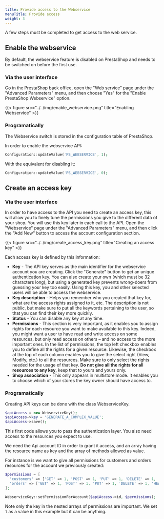 ```yaml
---
title: Provide access to the Webservice
menuTitle: Provide access
weight: 3
---
```


A few steps must be completed to get access to the web service.

## Enable the webservice

By default, the webservice feature is disabled on PrestaShop and needs to be switched on before the first use.

### Via the user interface

Go in the PrestaShop back office, open the "Web service" page under the "Advanced Parameters" menu, and then choose "Yes" for the "Enable PrestaShop Webservice" option.

{{< figure src="../../img/enable_webservice.png" title="Enabling Webservice" >}}

### Programatically

The Webservice switch is stored in the configuration table of PrestaShop.

In order to enable the webservice API:

```php
Configuration::updateValue('PS_WEBSERVICE', 1);
```

With the equivalent for disabling it:

```php
Configuration::updateValue('PS_WEBSERVICE', 0);
```

## Create an access key

### Via the user interface

In order to have access to the API you need to create an access key, this will allow you to finely tune the permissions you give to the different data of your shop.
You will use this key later in each call to the API. Open the "Webservice" page under the "Advanced Parameters" menu, and then click the "Add New" button to access the account configuration section.

{{< figure src="../../img/create_access_key.png" title="Creating an access key" >}}

Each access key is defined by this information:

* **Key** - The API key serves as the main identifier for the webservice account you are creating. Click the "Generate" button to get an unique authentication key. You can also create your own (which must be 32 characters long), but using a generated key prevents wrong-doers from guessing your key too easily.
            Using this key, you and other selected users will be able to access the webservice.
* **Key description** - Helps you remember who you created that key for, what are the access rights assigned to it, etc. The description is not public, but make sure to put all the keywords pertaining to the user, so that you can find their key more quickly.
* **Status** - You can disable any key at any time.
* **Permissions** - This section is very important, as it enables you to assign rights for each resource you want to make available to this key. Indeed, you might want a user to have read and write access on some resources, but only read access on others – and no access to the more important ones.
                    In the list of permissions, the top left checkbox enables you to define all the rights for a given resource. Likewise, the checkbox at the top of each column enables you to give the select right (View, Modify, etc.) to all the resources. 
                    Make sure to only select the rights needed for the usage of that key. **Do not give all the rights for all resources to any key**, keep that to yours and yours only.
* **Shop association** - This only appears in multistore mode. It enables you to choose which of your stores the key owner should have access to.


### Programatically

Creating API keys can be done with the class WebserviceKey.

```php
$apiAccess = new WebserviceKey();
$apiAccess->key = 'GENERATE_A_COMPLEX_VALUE';
$apiAccess->save();
```

This first code allows you to pass the authentication layer. You also need access to the resources you expect to use.

We need the Api account ID in order to grant it access, and an array having the resource name as key and the array of methods allowed as value.

For instance is we want to give all permissions for customers and orders resources for the account we previously created:

```php
$permissions = [
  'customers' => ['GET' => 1, 'POST' => 1, 'PUT' => 1, 'DELETE' => 1, 'HEAD' => 1],
  'orders' => ['GET' => 1, 'POST' => 1, 'PUT' => 1, 'DELETE' => 1, 'HEAD' => 1],
];

WebserviceKey::setPermissionForAccount($apiAccess->id, $permissions);
```

Note only the key in the nested arrays of permissions are important. We set `1` as a value in this example but it can be anything. 
